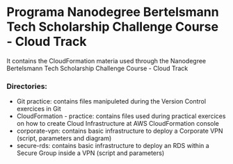 # Programa Nanodegree Bertelsmann Tech Scholarship Challenge Course - Cloud Track
It contains the CloudFormation materia used through the Nanodegree Bertelsmann Tech Scholarship Challenge Course - Cloud Track
 ### Directories:
 - Git practice: contains files manipuleted during the Version Control exercices in Git
 - CloudFormation - practice: contains files used during practical exercices on how to create Cloud Infrastructure at AWS CloudFormation console
 - corporate-vpn: contains basic infrastructure to deploy a Corporate VPN (script, parameters and diagram)
 - secure-rds: contains basic infrastructure to deploy an RDS within a Secure Group inside a VPN (script and parameters)
